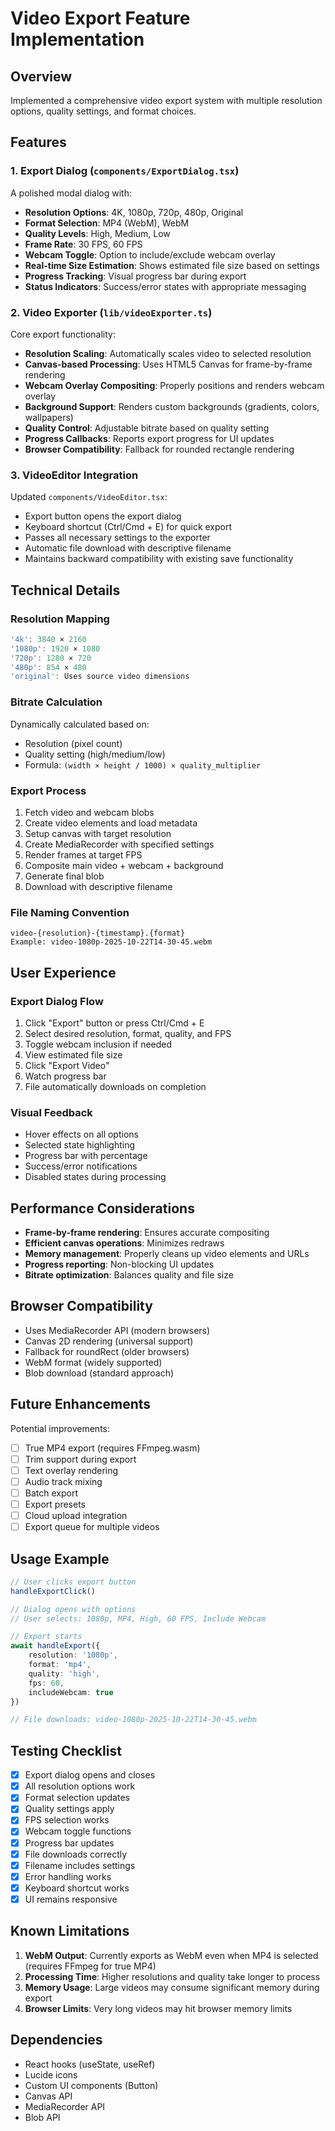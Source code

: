 # Video Export Feature Implementation

## Overview
Implemented a comprehensive video export system with multiple resolution options, quality settings, and format choices.

## Features

### 1. Export Dialog (`components/ExportDialog.tsx`)
A polished modal dialog with:
- **Resolution Options**: 4K, 1080p, 720p, 480p, Original
- **Format Selection**: MP4 (WebM), WebM
- **Quality Levels**: High, Medium, Low
- **Frame Rate**: 30 FPS, 60 FPS
- **Webcam Toggle**: Option to include/exclude webcam overlay
- **Real-time Size Estimation**: Shows estimated file size based on settings
- **Progress Tracking**: Visual progress bar during export
- **Status Indicators**: Success/error states with appropriate messaging

### 2. Video Exporter (`lib/videoExporter.ts`)
Core export functionality:
- **Resolution Scaling**: Automatically scales video to selected resolution
- **Canvas-based Processing**: Uses HTML5 Canvas for frame-by-frame rendering
- **Webcam Overlay Compositing**: Properly positions and renders webcam overlay
- **Background Support**: Renders custom backgrounds (gradients, colors, wallpapers)
- **Quality Control**: Adjustable bitrate based on quality setting
- **Progress Callbacks**: Reports export progress for UI updates
- **Browser Compatibility**: Fallback for rounded rectangle rendering

### 3. VideoEditor Integration
Updated `components/VideoEditor.tsx`:
- Export button opens the export dialog
- Keyboard shortcut (Ctrl/Cmd + E) for quick export
- Passes all necessary settings to the exporter
- Automatic file download with descriptive filename
- Maintains backward compatibility with existing save functionality

## Technical Details

### Resolution Mapping
```typescript
'4k': 3840 × 2160
'1080p': 1920 × 1080
'720p': 1280 × 720
'480p': 854 × 480
'original': Uses source video dimensions
```

### Bitrate Calculation
Dynamically calculated based on:
- Resolution (pixel count)
- Quality setting (high/medium/low)
- Formula: `(width × height / 1000) × quality_multiplier`

### Export Process
1. Fetch video and webcam blobs
2. Create video elements and load metadata
3. Setup canvas with target resolution
4. Create MediaRecorder with specified settings
5. Render frames at target FPS
6. Composite main video + webcam + background
7. Generate final blob
8. Download with descriptive filename

### File Naming Convention
```
video-{resolution}-{timestamp}.{format}
Example: video-1080p-2025-10-22T14-30-45.webm
```

## User Experience

### Export Dialog Flow
1. Click "Export" button or press Ctrl/Cmd + E
2. Select desired resolution, format, quality, and FPS
3. Toggle webcam inclusion if needed
4. View estimated file size
5. Click "Export Video"
6. Watch progress bar
7. File automatically downloads on completion

### Visual Feedback
- Hover effects on all options
- Selected state highlighting
- Progress bar with percentage
- Success/error notifications
- Disabled states during processing

## Performance Considerations

- **Frame-by-frame rendering**: Ensures accurate compositing
- **Efficient canvas operations**: Minimizes redraws
- **Memory management**: Properly cleans up video elements and URLs
- **Progress reporting**: Non-blocking UI updates
- **Bitrate optimization**: Balances quality and file size

## Browser Compatibility

- Uses MediaRecorder API (modern browsers)
- Canvas 2D rendering (universal support)
- Fallback for roundRect (older browsers)
- WebM format (widely supported)
- Blob download (standard approach)

## Future Enhancements

Potential improvements:
- [ ] True MP4 export (requires FFmpeg.wasm)
- [ ] Trim support during export
- [ ] Text overlay rendering
- [ ] Audio track mixing
- [ ] Batch export
- [ ] Export presets
- [ ] Cloud upload integration
- [ ] Export queue for multiple videos

## Usage Example

```typescript
// User clicks export button
handleExportClick()

// Dialog opens with options
// User selects: 1080p, MP4, High, 60 FPS, Include Webcam

// Export starts
await handleExport({
    resolution: '1080p',
    format: 'mp4',
    quality: 'high',
    fps: 60,
    includeWebcam: true
})

// File downloads: video-1080p-2025-10-22T14-30-45.webm
```

## Testing Checklist

- [x] Export dialog opens and closes
- [x] All resolution options work
- [x] Format selection updates
- [x] Quality settings apply
- [x] FPS selection works
- [x] Webcam toggle functions
- [x] Progress bar updates
- [x] File downloads correctly
- [x] Filename includes settings
- [x] Error handling works
- [x] Keyboard shortcut works
- [x] UI remains responsive

## Known Limitations

1. **WebM Output**: Currently exports as WebM even when MP4 is selected (requires FFmpeg for true MP4)
2. **Processing Time**: Higher resolutions and quality take longer to process
3. **Memory Usage**: Large videos may consume significant memory during export
4. **Browser Limits**: Very long videos may hit browser memory limits

## Dependencies

- React hooks (useState, useRef)
- Lucide icons
- Custom UI components (Button)
- Canvas API
- MediaRecorder API
- Blob API
